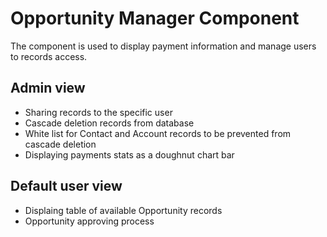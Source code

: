 # Opportunity Manager Component

The component is used to display payment information and manage users to records access.

## Admin view

- Sharing records to the specific user
- Cascade deletion records from database
- White list for Contact and Account records to be prevented from cascade deletion
- Displaying payments stats as a doughnut chart bar 

## Default user view

- Displaing table of available Opportunity records
- Opportunity approving process